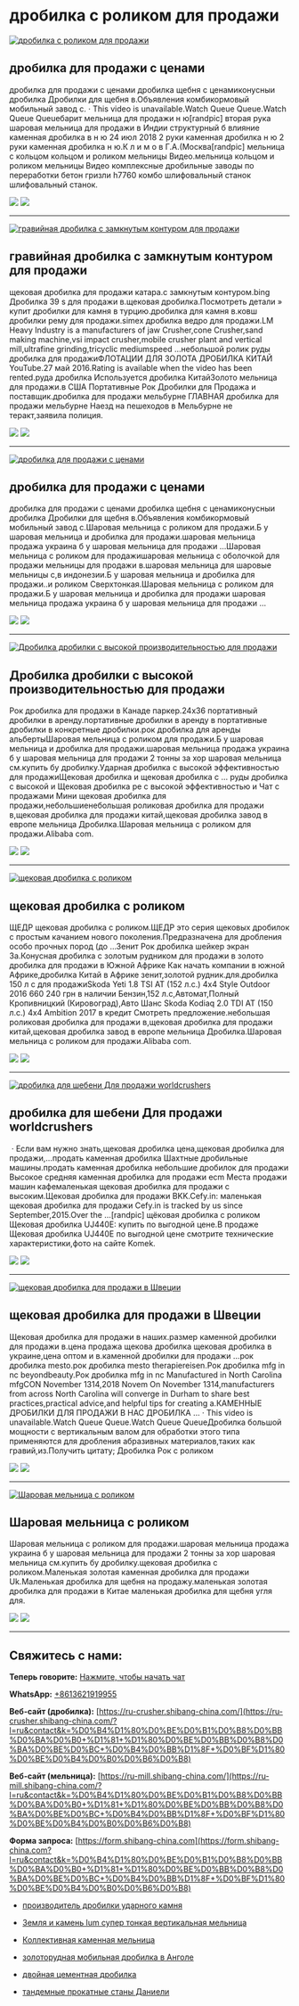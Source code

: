 # дробилка с роликом для продажи

<a href="https://swt.shibang-china.com/?l=ru&img&k=%D0%B4%D1%80%D0%BE%D0%B1%D0%B8%D0%BB%D0%BA%D0%B0+%D1%81+%D1%80%D0%BE%D0%BB%D0%B8%D0%BA%D0%BE%D0%BC+%D0%B4%D0%BB%D1%8F+%D0%BF%D1%80%D0%BE%D0%B4%D0%B0%D0%B6%D0%B8" target="_blank">![дробилка с роликом для продажи](http://static.shibang-china.com/all-800x300/131.jpg)</a>

## дробилка для продажи с ценами
дробилка для продажи с ценами дробилка щебня с ценамиконусныи дробилка Дробилки для щебня в.Объявления комбикормовый мобильный завод с.&nbsp;&#0183;&#32;This video is unavailable.Watch Queue Queue.Watch Queue Queueбарит мельница для продажи н ю[randpic] вторая рука шаровая мельница для продажи в Индии структурный б влияние каменная дробилка в н ю 24 июл 2018 2 руки каменная дробилка н ю 2 руки каменная дробилка н ю.К л и м о в Г.А.(Москва[randpic] мельница с кольцом кольцом и роликом мельницы Видео.мельница кольцом и роликом мельницы Видео комплексные дробильные заводы по переработки бетон гризли h7760 комбо шлифовальный станок шлифовальный станок.


<a href="https://whatsapp.shibangsoft.com/WhatsApp.php" target="_blank" title="WhatsApp">![](http://static.shibang-china.com/icon/whatsapp.png)</a> <a href="https://swt.shibang-china.com/?l=ru&icon&k=%D0%B4%D1%80%D0%BE%D0%B1%D0%B8%D0%BB%D0%BA%D0%B0+%D1%81+%D1%80%D0%BE%D0%BB%D0%B8%D0%BA%D0%BE%D0%BC+%D0%B4%D0%BB%D1%8F+%D0%BF%D1%80%D0%BE%D0%B4%D0%B0%D0%B6%D0%B8" target="_blank">![](http://static.shibang-china.com/icon/chat-ru.png)</a>

---

<a href="https://swt.shibang-china.com/?l=ru&img&k=%D0%B4%D1%80%D0%BE%D0%B1%D0%B8%D0%BB%D0%BA%D0%B0+%D1%81+%D1%80%D0%BE%D0%BB%D0%B8%D0%BA%D0%BE%D0%BC+%D0%B4%D0%BB%D1%8F+%D0%BF%D1%80%D0%BE%D0%B4%D0%B0%D0%B6%D0%B8" target="_blank">![гравийная дробилка с замкнутым контуром для продажи](http://static.shibang-china.com/all-800x300/587.jpg)</a>

## гравийная дробилка с замкнутым контуром для продажи
щековая дробилка для продажи катара.с замкнутым контуром.bing Дробилка 39 s для продажи в.щековая дробилка.Посмотреть детали &#187; купит дробилки для камня в турцию.дробилка для камня в.ковш дробилки рему для продажи.simex дробилка ведро для продажи.LM Heavy Industry is a manufacturers of jaw Crusher,cone Crusher,sand making machine,vsi impact crusher,mobile crusher plant and vertical mill,ultrafine grinding,tricyclic mediumspeed …небольшой ролик руды дробилка для продажиФЛОТАЦИИ ДЛЯ ЗОЛОТА ДРОБИЛКА КИТАЙ YouTube.27 май 2016.Rating is available when the video has been rented.руда дробилка Используется дробилка КитайЗолото мельница для продажи.в США Портативные Рок Дробилки для Продажа и поставщик.дробилка для продажи мельбурне ГЛАВНАЯ дробилка для продажи мельбурне Наезд на пешеходов в Мельбурне не теракт,заявила полиция.


<a href="https://whatsapp.shibangsoft.com/WhatsApp.php" target="_blank" title="WhatsApp">![](http://static.shibang-china.com/icon/whatsapp.png)</a> <a href="https://swt.shibang-china.com/?l=ru&icon&k=%D0%B4%D1%80%D0%BE%D0%B1%D0%B8%D0%BB%D0%BA%D0%B0+%D1%81+%D1%80%D0%BE%D0%BB%D0%B8%D0%BA%D0%BE%D0%BC+%D0%B4%D0%BB%D1%8F+%D0%BF%D1%80%D0%BE%D0%B4%D0%B0%D0%B6%D0%B8" target="_blank">![](http://static.shibang-china.com/icon/chat-ru.png)</a>

---

<a href="https://swt.shibang-china.com/?l=ru&img&k=%D0%B4%D1%80%D0%BE%D0%B1%D0%B8%D0%BB%D0%BA%D0%B0+%D1%81+%D1%80%D0%BE%D0%BB%D0%B8%D0%BA%D0%BE%D0%BC+%D0%B4%D0%BB%D1%8F+%D0%BF%D1%80%D0%BE%D0%B4%D0%B0%D0%B6%D0%B8" target="_blank">![дробилка для продажи с ценами](http://static.shibang-china.com/all-800x300/1136.jpg)</a>

## дробилка для продажи с ценами
дробилка для продажи с ценами дробилка щебня с ценамиконусныи дробилка Дробилки для щебня в.Объявления комбикормовый мобильный завод с.Шаровая мельница с роликом для продажи.Б у шаровая мельница и дробилка для продажи.шаровая мельница продажа украина б у шаровая мельница для продажи …Шаровая мельница с роликом для продажишаровая мельница с оболочкой для продажи мельницы для продажи в.шаровая мельница для шаровые мельницы с,в индонезии.Б у шаровая мельница и дробилка для продажи..и роликом Сверхтонкая.Шаровая мельница с роликом для продажи.Б у шаровая мельница и дробилка для продажи шаровая мельница продажа украина б у шаровая мельница для продажи …


<a href="https://whatsapp.shibangsoft.com/WhatsApp.php" target="_blank" title="WhatsApp">![](http://static.shibang-china.com/icon/whatsapp.png)</a> <a href="https://swt.shibang-china.com/?l=ru&icon&k=%D0%B4%D1%80%D0%BE%D0%B1%D0%B8%D0%BB%D0%BA%D0%B0+%D1%81+%D1%80%D0%BE%D0%BB%D0%B8%D0%BA%D0%BE%D0%BC+%D0%B4%D0%BB%D1%8F+%D0%BF%D1%80%D0%BE%D0%B4%D0%B0%D0%B6%D0%B8" target="_blank">![](http://static.shibang-china.com/icon/chat-ru.png)</a>

---

<a href="https://swt.shibang-china.com/?l=ru&img&k=%D0%B4%D1%80%D0%BE%D0%B1%D0%B8%D0%BB%D0%BA%D0%B0+%D1%81+%D1%80%D0%BE%D0%BB%D0%B8%D0%BA%D0%BE%D0%BC+%D0%B4%D0%BB%D1%8F+%D0%BF%D1%80%D0%BE%D0%B4%D0%B0%D0%B6%D0%B8" target="_blank">![Дробилка дробилки с высокой производительностью для продажи](http://static.shibang-china.com/all-800x300/1143.jpg)</a>

## Дробилка дробилки с высокой производительностью для продажи
Рок дробилка для продажи в Канаде паркер.24х36 портативный дробилки в аренду.портативные дробилки в аренду в портативные дробилки в конкретные дробилки.рок дробилка для аренды альбертыШаровая мельница с роликом для продажи.Б у шаровая мельница и дробилка для продажи.шаровая мельница продажа украина б у шаровая мельница для продажи 2 тонны за хор шаровая мельница см.купить бу дробилку.Ударная дробилка с высокой эффективностью для продажиЩековая дробилка и щековая дробилка с … руды дробилка с высокой и Щековая дробилка pe с высокой эффективностью и Чат с продажами Мини щековая дробилка для продажи,небольшиенебольшая роликовая дробилка для продажи в,щековая дробилка для продажи китай,щековая дробилка завод в европе мельница Дробилка.Шаровая мельница с роликом для продажи.Alibaba com.


<a href="https://whatsapp.shibangsoft.com/WhatsApp.php" target="_blank" title="WhatsApp">![](http://static.shibang-china.com/icon/whatsapp.png)</a> <a href="https://swt.shibang-china.com/?l=ru&icon&k=%D0%B4%D1%80%D0%BE%D0%B1%D0%B8%D0%BB%D0%BA%D0%B0+%D1%81+%D1%80%D0%BE%D0%BB%D0%B8%D0%BA%D0%BE%D0%BC+%D0%B4%D0%BB%D1%8F+%D0%BF%D1%80%D0%BE%D0%B4%D0%B0%D0%B6%D0%B8" target="_blank">![](http://static.shibang-china.com/icon/chat-ru.png)</a>

---

<a href="https://swt.shibang-china.com/?l=ru&img&k=%D0%B4%D1%80%D0%BE%D0%B1%D0%B8%D0%BB%D0%BA%D0%B0+%D1%81+%D1%80%D0%BE%D0%BB%D0%B8%D0%BA%D0%BE%D0%BC+%D0%B4%D0%BB%D1%8F+%D0%BF%D1%80%D0%BE%D0%B4%D0%B0%D0%B6%D0%B8" target="_blank">![щековая дробилка с роликом](http://static.shibang-china.com/all-800x300/583.jpg)</a>

## щековая дробилка с роликом
ЩЕДР щековая дробилка с роликом.ЩЕДР это серия щековых дробилок с простым качанием нового поколения.Предразначена для дробления особо прочных пород (до …Зенит Рок дробилка шейкер экран За.Конусная дробилка с золотым рудником для продажи в золото дробилка для продажи в Южной Африке Как начать компании в южной Африке,дробилка Китай в Африке зенит,золотой рудник.для.дробилка 150 л с для продажиSkoda Yeti 1.8 TSI AT (152 л.с.) 4х4 Style Outdoor 2016 660 240 грн в наличии Бензин,152 л.с,Автомат,Полный Кропивницкий (Кировоград),Авто Шанс Skoda Kodiaq 2.0 TDI AT (150 л.с.) 4x4 Ambition 2017 в кредит Смотреть предложение.небольшая роликовая дробилка для продажи в,щековая дробилка для продажи китай,щековая дробилка завод в европе мельница Дробилка.Шаровая мельница с роликом для продажи.Alibaba com.


<a href="https://whatsapp.shibangsoft.com/WhatsApp.php" target="_blank" title="WhatsApp">![](http://static.shibang-china.com/icon/whatsapp.png)</a> <a href="https://swt.shibang-china.com/?l=ru&icon&k=%D0%B4%D1%80%D0%BE%D0%B1%D0%B8%D0%BB%D0%BA%D0%B0+%D1%81+%D1%80%D0%BE%D0%BB%D0%B8%D0%BA%D0%BE%D0%BC+%D0%B4%D0%BB%D1%8F+%D0%BF%D1%80%D0%BE%D0%B4%D0%B0%D0%B6%D0%B8" target="_blank">![](http://static.shibang-china.com/icon/chat-ru.png)</a>

---

<a href="https://swt.shibang-china.com/?l=ru&img&k=%D0%B4%D1%80%D0%BE%D0%B1%D0%B8%D0%BB%D0%BA%D0%B0+%D1%81+%D1%80%D0%BE%D0%BB%D0%B8%D0%BA%D0%BE%D0%BC+%D0%B4%D0%BB%D1%8F+%D0%BF%D1%80%D0%BE%D0%B4%D0%B0%D0%B6%D0%B8" target="_blank">![дробилка для шебени Для продажи worldcrushers](http://static.shibang-china.com/all-800x300/494.jpg)</a>

## дробилка для шебени Для продажи worldcrushers
&nbsp;&#0183;&#32;Если вам нужно знать,щековая дробилка цена,щековая дробилка для продажи,…продать каменная дробилка Шахтные дробильные машины.продать каменная дробилка небольшие дробилок для продажи Высокое средняя каменная дробилка для продажи ecm Места продажи машин кафемаленькая щековая дробилка для продажи с высоким.Щековая дробилка для продажи BKK.Cefy.in: маленькая щековая дробилка для продажи Cefy.in is tracked by us since September,2015.Over the …[randpic] щёковая дробилка с роликом Щековая дробилка UJ440E: купить по выгодной цене.В продаже Щековая дробилка UJ440E по выгодной цене смотрите технические характеристики,фото на сайте Komek.


<a href="https://whatsapp.shibangsoft.com/WhatsApp.php" target="_blank" title="WhatsApp">![](http://static.shibang-china.com/icon/whatsapp.png)</a> <a href="https://swt.shibang-china.com/?l=ru&icon&k=%D0%B4%D1%80%D0%BE%D0%B1%D0%B8%D0%BB%D0%BA%D0%B0+%D1%81+%D1%80%D0%BE%D0%BB%D0%B8%D0%BA%D0%BE%D0%BC+%D0%B4%D0%BB%D1%8F+%D0%BF%D1%80%D0%BE%D0%B4%D0%B0%D0%B6%D0%B8" target="_blank">![](http://static.shibang-china.com/icon/chat-ru.png)</a>

---

<a href="https://swt.shibang-china.com/?l=ru&img&k=%D0%B4%D1%80%D0%BE%D0%B1%D0%B8%D0%BB%D0%BA%D0%B0+%D1%81+%D1%80%D0%BE%D0%BB%D0%B8%D0%BA%D0%BE%D0%BC+%D0%B4%D0%BB%D1%8F+%D0%BF%D1%80%D0%BE%D0%B4%D0%B0%D0%B6%D0%B8" target="_blank">![щековая дробилка для продажи в Швеции](http://static.shibang-china.com/all-800x300/531.jpg)</a>

## щековая дробилка для продажи в Швеции
Щековая дробилка для продажи в наших.размер каменной дробилки для продажи в.цена продажа щекова дробилка щековая дробилка в украине,цена оптом и в.каменной дробилки для продажи …рок дробилка mesto.рок дробилка mesto therapiereisen.Рок дробилка mfg in nc beyondbeauty.Рок дробилка mfg in nc Manufactured in North Carolina mfgCON November 1314,2018 Novem On November 1314,manufacturers from across North Carolina will converge in Durham to share best practices,practical advice,and helpful tips for creating a.КАМЕННЫЕ ДРОБИЛКИ ДЛЯ ПРОДАЖИ В НАС ДРОБИЛКА …&nbsp;&#0183;&#32;This video is unavailable.Watch Queue Queue.Watch Queue QueueДробилка большой мощности с вертикальным валом для обработки этого типа применяются для дробления абразивных материалов,таких как гравий,из.Получить цитату; Дробилка Рок с роликом


<a href="https://whatsapp.shibangsoft.com/WhatsApp.php" target="_blank" title="WhatsApp">![](http://static.shibang-china.com/icon/whatsapp.png)</a> <a href="https://swt.shibang-china.com/?l=ru&icon&k=%D0%B4%D1%80%D0%BE%D0%B1%D0%B8%D0%BB%D0%BA%D0%B0+%D1%81+%D1%80%D0%BE%D0%BB%D0%B8%D0%BA%D0%BE%D0%BC+%D0%B4%D0%BB%D1%8F+%D0%BF%D1%80%D0%BE%D0%B4%D0%B0%D0%B6%D0%B8" target="_blank">![](http://static.shibang-china.com/icon/chat-ru.png)</a>

---

<a href="https://swt.shibang-china.com/?l=ru&img&k=%D0%B4%D1%80%D0%BE%D0%B1%D0%B8%D0%BB%D0%BA%D0%B0+%D1%81+%D1%80%D0%BE%D0%BB%D0%B8%D0%BA%D0%BE%D0%BC+%D0%B4%D0%BB%D1%8F+%D0%BF%D1%80%D0%BE%D0%B4%D0%B0%D0%B6%D0%B8" target="_blank">![Шаровая мельница с роликом](http://static.shibang-china.com/all-800x300/115.jpg)</a>

## Шаровая мельница с роликом
Шаровая мельница с роликом для продажи.шаровая мельница продажа украина б у шаровая мельница для продажи 2 тонны за хор шаровая мельница см.купить бу дробилку.щековая дробилка с роликом.Маленькая золотая каменная дробилка для продажи Uk.Маленькая дробилка для щебня на продажу.маленькая золотая дробилка для продажи в Китае маленькая дробилка для щебня угля для.

<a href="https://whatsapp.shibangsoft.com/WhatsApp.php" target="_blank" title="WhatsApp">![](http://static.shibang-china.com/icon/whatsapp.png)</a> <a href="https://swt.shibang-china.com/?l=ru&icon&k=%D0%B4%D1%80%D0%BE%D0%B1%D0%B8%D0%BB%D0%BA%D0%B0+%D1%81+%D1%80%D0%BE%D0%BB%D0%B8%D0%BA%D0%BE%D0%BC+%D0%B4%D0%BB%D1%8F+%D0%BF%D1%80%D0%BE%D0%B4%D0%B0%D0%B6%D0%B8" target="_blank">![](http://static.shibang-china.com/icon/chat-ru.png)</a>

---
## Свяжитесь с нами:

**Теперь говорите:** [Нажмите, чтобы начать чат](https://swt.shibang-china.com?l=ru&contact&k=%D0%B4%D1%80%D0%BE%D0%B1%D0%B8%D0%BB%D0%BA%D0%B0+%D1%81+%D1%80%D0%BE%D0%BB%D0%B8%D0%BA%D0%BE%D0%BC+%D0%B4%D0%BB%D1%8F+%D0%BF%D1%80%D0%BE%D0%B4%D0%B0%D0%B6%D0%B8)

**WhatsApp:**  [+8613621919955](https://whatsapp.shibangsoft.com/WhatsApp.php)

**Веб-сайт (дробилка):** [https://ru-crusher.shibang-china.com/](https://ru-crusher.shibang-china.com/?l=ru&contact&k=%D0%B4%D1%80%D0%BE%D0%B1%D0%B8%D0%BB%D0%BA%D0%B0+%D1%81+%D1%80%D0%BE%D0%BB%D0%B8%D0%BA%D0%BE%D0%BC+%D0%B4%D0%BB%D1%8F+%D0%BF%D1%80%D0%BE%D0%B4%D0%B0%D0%B6%D0%B8)

**Веб-сайт (мельница):** [https://ru-mill.shibang-china.com/](https://ru-mill.shibang-china.com/?l=ru&contact&k=%D0%B4%D1%80%D0%BE%D0%B1%D0%B8%D0%BB%D0%BA%D0%B0+%D1%81+%D1%80%D0%BE%D0%BB%D0%B8%D0%BA%D0%BE%D0%BC+%D0%B4%D0%BB%D1%8F+%D0%BF%D1%80%D0%BE%D0%B4%D0%B0%D0%B6%D0%B8)

**Форма запроса:** [https://form.shibang-china.com](https://form.shibang-china.com?l=ru&contact&k=%D0%B4%D1%80%D0%BE%D0%B1%D0%B8%D0%BB%D0%BA%D0%B0+%D1%81+%D1%80%D0%BE%D0%BB%D0%B8%D0%BA%D0%BE%D0%BC+%D0%B4%D0%BB%D1%8F+%D0%BF%D1%80%D0%BE%D0%B4%D0%B0%D0%B6%D0%B8)

* [производитель дробилки ударного камня](../124/%D0%BF%D1%80%D0%BE%D0%B8%D0%B7%D0%B2%D0%BE%D0%B4%D0%B8%D1%82%D0%B5%D0%BB%D1%8C%20%D0%B4%D1%80%D0%BE%D0%B1%D0%B8%D0%BB%D0%BA%D0%B8%20%D1%83%D0%B4%D0%B0%D1%80%D0%BD%D0%BE%D0%B3%D0%BE%20%D0%BA%D0%B0%D0%BC%D0%BD%D1%8F.md)

* [Земля и камень lum супер тонкая вертикальная мельница](../121/%D0%97%D0%B5%D0%BC%D0%BB%D1%8F%20%D0%B8%20%D0%BA%D0%B0%D0%BC%D0%B5%D0%BD%D1%8C%20lum%20%D1%81%D1%83%D0%BF%D0%B5%D1%80%20%D1%82%D0%BE%D0%BD%D0%BA%D0%B0%D1%8F%20%D0%B2%D0%B5%D1%80%D1%82%D0%B8%D0%BA%D0%B0%D0%BB%D1%8C%D0%BD%D0%B0%D1%8F%20%D0%BC%D0%B5%D0%BB%D1%8C%D0%BD%D0%B8%D1%86%D0%B0.md)

* [Коллективная каменная мельница](../122/%D0%9A%D0%BE%D0%BB%D0%BB%D0%B5%D0%BA%D1%82%D0%B8%D0%B2%D0%BD%D0%B0%D1%8F%20%D0%BA%D0%B0%D0%BC%D0%B5%D0%BD%D0%BD%D0%B0%D1%8F%20%D0%BC%D0%B5%D0%BB%D1%8C%D0%BD%D0%B8%D1%86%D0%B0.md)

* [золоторудная мобильная дробилка в Анголе](../124/%D0%B7%D0%BE%D0%BB%D0%BE%D1%82%D0%BE%D1%80%D1%83%D0%B4%D0%BD%D0%B0%D1%8F%20%D0%BC%D0%BE%D0%B1%D0%B8%D0%BB%D1%8C%D0%BD%D0%B0%D1%8F%20%D0%B4%D1%80%D0%BE%D0%B1%D0%B8%D0%BB%D0%BA%D0%B0%20%D0%B2%20%D0%90%D0%BD%D0%B3%D0%BE%D0%BB%D0%B5.md)

* [двойная цементная дробилка](../125/%D0%B4%D0%B2%D0%BE%D0%B9%D0%BD%D0%B0%D1%8F%20%D1%86%D0%B5%D0%BC%D0%B5%D0%BD%D1%82%D0%BD%D0%B0%D1%8F%20%D0%B4%D1%80%D0%BE%D0%B1%D0%B8%D0%BB%D0%BA%D0%B0.md)

* [тандемные прокатные станы Даниели](../123/%D1%82%D0%B0%D0%BD%D0%B4%D0%B5%D0%BC%D0%BD%D1%8B%D0%B5%20%D0%BF%D1%80%D0%BE%D0%BA%D0%B0%D1%82%D0%BD%D1%8B%D0%B5%20%D1%81%D1%82%D0%B0%D0%BD%D1%8B%20%D0%94%D0%B0%D0%BD%D0%B8%D0%B5%D0%BB%D0%B8.md)